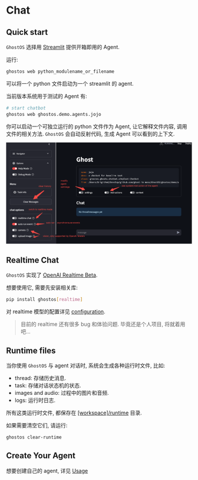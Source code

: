 # Chat

## Quick start

`GhostOS` 选择用 [Streamlit](https://streamlit.io/) 提供开箱即用的 Agent.

运行:

```bash
ghostos web python_modulename_or_filename
```

可以将一个 python 文件启动为一个 streamlit 的 agent.

当前版本系统用于测试的 Agent 有:

```bash
# start chatbot
ghostos web ghostos.demo.agents.jojo
```

你可以启动一个可独立运行的 python 文件作为 Agent, 让它解释文件内容, 调用文件的相关方法.
`GhostOS` 会自动反射代码, 生成 Agent 可以看到的上下文.

![streamlit_chat](../../assets/streamlit_chat.png)

## Realtime Chat

`GhostOS` 实现了 [OpenAI Realtime Beta](https://platform.openai.com/docs/api-reference/realtime).

想要使用它, 需要先安装相关库:

```bash
pip install ghostos[realtime]
```

对 realtime 模型的配置详见 [configuration](./configuration.md).

> 目前的 realtime 还有很多 bug 和体验问题.
> 毕竟还是个人项目, 将就着用吧...

## Runtime files

当你使用 `GhostOS` 与 agent 对话时, 系统会生成各种运行时文件, 比如:

* thread: 存储历史消息.
* task: 存储对话状态机的状态.
* images and audio: 过程中的图片和音频.
* logs: 运行时日志.

所有这类运行时文件, 都保存在 [\[workspace\]/runtime](https://github.com/ghost-in-moss/GhostOS/ghostos/app/runtime) 目录.

如果需要清空它们, 请运行:

```bash
ghostos clear-runtime
```

## Create Your Agent

想要创建自己的 agent, 详见 [Usage](docs/zh-cn/usages/moss_agent)